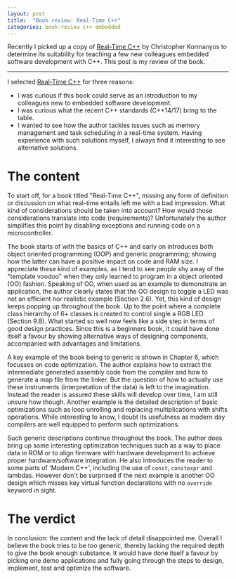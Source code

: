 ```yaml
---
layout: post
title:  "Book review: Real-Time C++"
categories: book-review c++ embedded
---
```


Recently I picked up a copy of [Real-Time C++](https://www.springer.com/la/book/9783662567173) by Christopher Kormanyos to determine its  suitability for teaching a few new colleagues embedded software development with C++. This post is my review of the book.

<!--more-->
---

I selected [Real-Time C++](https://www.springer.com/la/book/9783662567173) for three reasons:
* I was curious if this book could serve as an introduction to my colleagues new to embedded software development.
* I was curious what the recent C++ standards (C++14/17) bring to the table.
* I wanted to see how the author tackles issues such as memory management and task scheduling in a real-time system. Having experience with such solutions myself, I always find it interesting to see alternative solutions.

# The content

To start off, for a book titled "Real-Time C++", missing any form of definition or discussion on what real-time entails left me with a bad impression. What kind of considerations should be taken into account? How would those considerations translate into code (requirements)? Unfortunately the author simplifies this point by disabling exceptions and running code on a microcontroller.

The book starts of with the basics of C++ and early on introduces both object oriented programming (OOP) and generic programming; showing how the latter can have a positive impact on code and RAM size. I appreciate these kind of examples, as I tend to see people shy away of the  "template voodoo" when they only learned to program in a object oriented (OO) fashion. Speaking of OO, when used as an example to demonstrate an application, the author clearly states that the OO design to toggle a LED was not an efficient nor realistic example (Section 2.6). Yet, this kind of design keeps popping up throughout the book. Up to the point where a complete class hierarchy of 6+ classes is created to control single a RGB LED (Section 9.8). What started so well now feels like a side step in terms of good design practices. Since this is a beginners book, it could have done itself a favour by showing alternative ways of designing components, accompanied with advantages and limitations.

A key example of the book being to generic is shown in Chapter 6, which focusses on code optimization. The author explains how to extract the intermediate generated assembly code from the compiler and how to generate a map file from the linker. But the question of how to actually use these instruments (interpretation of the data) is left to the imagination. Instead the reader is assured these skills will develop over time, I am still unsure how though.
Another example is the detailed description of basic optimizations such as loop unrolling and replacing multiplications with shifts operations. While interesting to know, I doubt its usefulness as modern day compilers are well equipped to perform such optimizations.

Such generic descriptions continue throughout the book. The author does bring up some interesting optimization techniques such as a way to place data in ROM or to align firmware with hardware development to achieve proper hardware/software integration. He also introduces the reader to some parts of 'Modern C++', including the use of `const`, `constexpr` and lambdas. However don't be surprised if the next example is another OO design which misses key virtual function declarations with no `override` keyword in sight.

# The verdict

In conclusion: the content and the lack of detail disappointed me. Overall I believe the book tries to be too generic, thereby lacking the required depth to give the book enough substance. It would have done itself a favour by picking one demo applications and fully going through the steps to design, implement, test and optimize the software.
